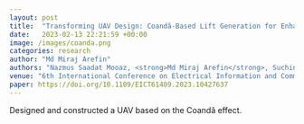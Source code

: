 ```yaml
---
layout: post
title:  "Transforming UAV Design: Coandă-Based Lift Generation for Enhanced Aerial Performance"
date:   2023-02-13 22:21:59 +00:00
image: /images/coanda.png
categories: research
author: "Md Miraj Arefin"
authors: "Nazmus Saadat Mooaz, <strong>Md Miraj Arefin</strong>, Suchinto Roy Dhrubo, Ashfaq Ahmed"
venue: "6th International Conference on Electrical Information and Communication Technology (EICT)"
paper: https://doi.org/10.1109/EICT61409.2023.10427637
---
```

Designed and constructed a UAV based on the Coandă effect.
